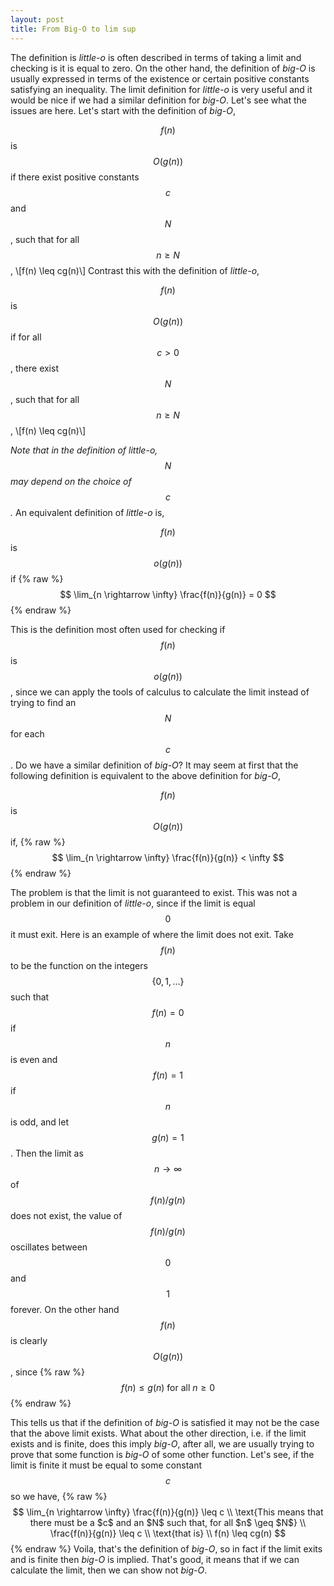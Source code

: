 ```yaml
---
layout: post
title: From Big-O to lim sup
---
```

The definition is *little-o* is often described in terms of taking a limit and checking is it is equal to zero. On the other hand, the definition of *big-O* is usually expressed in terms of the existence or certain positive constants satisfying an inequality. The limit definition for *little-o* is very useful and it would be nice if we had a similar definition for *big-O*. Let's see what the issues are here. Let's start with the definition of *big-O*,

$$f(n)$$ is $$O(g(n))$$ if there exist positive constants $$c$$ and $$N$$, such that for all $$n \geq N$$, \\[f(n) \leq cg(n)\\] Contrast this with the definition of *little-o*,

$$f(n)$$ is $$O(g(n))$$ if for all $$c > 0$$, there exist $$N$$, such that for all $$n \geq N$$, \\[f(n) \leq cg(n)\\]

*Note that in the definition of *little-o*, $$N$$ may depend on the choice of $$c$$.*
An equivalent definition of *little-o* is,

$$f(n)$$ is $$o(g(n))$$ if
{% raw %}
$$
\lim_{n \rightarrow \infty} \frac{f(n)}{g(n)} = 0
$$
{% endraw %}

This is the definition most often used for checking if $$f(n)$$ is $$o(g(n))$$, since we can apply the tools of calculus to calculate the limit instead of trying to find an $$N$$ for each $$c$$. Do we have a similar definition of *big-O*? It may seem at first that the following definition is equivalent to the above definition for *big-O*,

$$f(n)$$ is $$O(g(n))$$ if,
{% raw %}
$$
\lim_{n \rightarrow \infty} \frac{f(n)}{g(n)} < \infty
$$
{% endraw %}

The problem is that the limit is not guaranteed to exist. This was not a problem in our definition of *little-o*, since if the limit is equal $$0$$ it must exit. Here is an example of where the limit does not exit. Take $$f(n)$$ to be the function on the integers $$\{0,1, \ldots\}$$ such that $$f(n)=0$$ if $$n$$ is even and $$f(n)=1$$ if $$n$$ is odd, and let $$g(n)=1$$. Then the limit as $$n \rightarrow \infty$$ of $$f(n)/g(n)$$ does not exist, the value of $$f(n)/g(n)$$ oscillates between $$0$$ and $$1$$ forever. On the other hand $$f(n)$$ is clearly $$O(g(n))$$, since
{% raw %}
$$f(n) \leq g(n) \text{ for all } n \geq 0$$
{% endraw %}

This tells us that if the definition of *big-O* is satisfied it may not be the case that the above limit exists. What about the other direction, i.e. if the limit exists and is finite, does this imply *big-O*, after all, we are usually trying to prove that some function is *big-O* of some other function. Let's see, if the limit is finite it must be equal to some constant $$c$$ so we have,
{% raw %}
$$
\lim_{n \rightarrow \infty} \frac{f(n)}{g(n)} \leq c \\
\text{This means that there must be a $c$ and an $N$ such that, for all $n$ \geq $N$} \\
\frac{f(n)}{g(n)} \leq c \\
\text{that is} \\
f(n) \leq cg(n)
$$
{% endraw %}
Voila, that's the definition of *big-O*, so in fact if the limit exits and is finite then *big-O* is implied. That's good, it means that if we can calculate the limit, then we can show not *big-O*.
